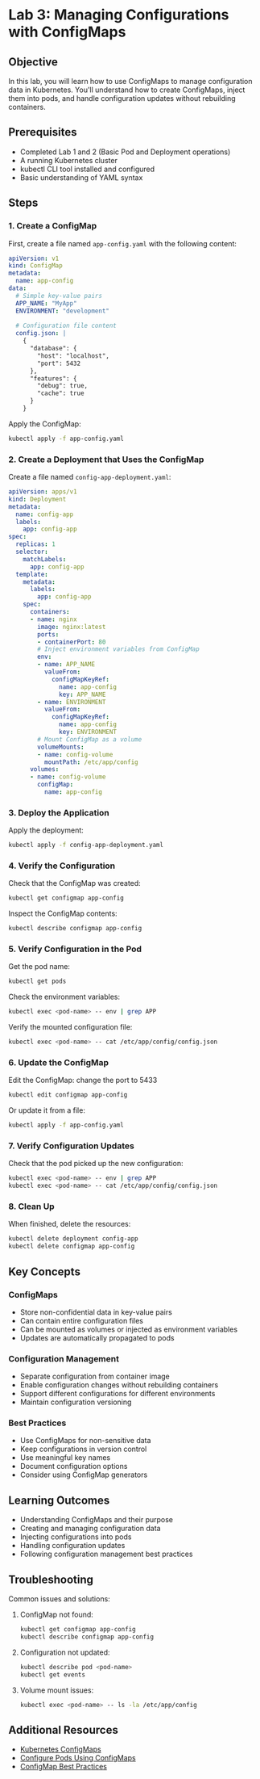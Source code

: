 # Lab 3: Managing Configurations with ConfigMaps

## Objective
In this lab, you will learn how to use ConfigMaps to manage configuration data in Kubernetes. You'll understand how to create ConfigMaps, inject them into pods, and handle configuration updates without rebuilding containers.

## Prerequisites
- Completed Lab 1 and 2 (Basic Pod and Deployment operations)
- A running Kubernetes cluster
- kubectl CLI tool installed and configured
- Basic understanding of YAML syntax

## Steps

### 1. Create a ConfigMap
First, create a file named `app-config.yaml` with the following content:

```yaml
apiVersion: v1
kind: ConfigMap
metadata:
  name: app-config
data:
  # Simple key-value pairs
  APP_NAME: "MyApp"
  ENVIRONMENT: "development"
  
  # Configuration file content
  config.json: |
    {
      "database": {
        "host": "localhost",
        "port": 5432
      },
      "features": {
        "debug": true,
        "cache": true
      }
    }
```

Apply the ConfigMap:
```bash
kubectl apply -f app-config.yaml
```

### 2. Create a Deployment that Uses the ConfigMap
Create a file named `config-app-deployment.yaml`:

```yaml
apiVersion: apps/v1
kind: Deployment
metadata:
  name: config-app
  labels:
    app: config-app
spec:
  replicas: 1
  selector:
    matchLabels:
      app: config-app
  template:
    metadata:
      labels:
        app: config-app
    spec:
      containers:
      - name: nginx
        image: nginx:latest
        ports:
        - containerPort: 80
        # Inject environment variables from ConfigMap
        env:
        - name: APP_NAME
          valueFrom:
            configMapKeyRef:
              name: app-config
              key: APP_NAME
        - name: ENVIRONMENT
          valueFrom:
            configMapKeyRef:
              name: app-config
              key: ENVIRONMENT
        # Mount ConfigMap as a volume
        volumeMounts:
        - name: config-volume
          mountPath: /etc/app/config
      volumes:
      - name: config-volume
        configMap:
          name: app-config
```

### 3. Deploy the Application
Apply the deployment:
```bash
kubectl apply -f config-app-deployment.yaml
```

### 4. Verify the Configuration
Check that the ConfigMap was created:
```bash
kubectl get configmap app-config
```

Inspect the ConfigMap contents:
```bash
kubectl describe configmap app-config
```

### 5. Verify Configuration in the Pod
Get the pod name:
```bash
kubectl get pods
```

Check the environment variables:
```bash
kubectl exec <pod-name> -- env | grep APP
```

Verify the mounted configuration file:
```bash
kubectl exec <pod-name> -- cat /etc/app/config/config.json
```

### 6. Update the ConfigMap
Edit the ConfigMap: 
change the port to 5433

```bash
kubectl edit configmap app-config
```

Or update it from a file:
```bash
kubectl apply -f app-config.yaml
```

### 7. Verify Configuration Updates
Check that the pod picked up the new configuration:
```bash
kubectl exec <pod-name> -- env | grep APP
kubectl exec <pod-name> -- cat /etc/app/config/config.json
```

### 8. Clean Up
When finished, delete the resources:
```bash
kubectl delete deployment config-app
kubectl delete configmap app-config
```

## Key Concepts

### ConfigMaps
- Store non-confidential data in key-value pairs
- Can contain entire configuration files
- Can be mounted as volumes or injected as environment variables
- Updates are automatically propagated to pods

### Configuration Management
- Separate configuration from container image
- Enable configuration changes without rebuilding containers
- Support different configurations for different environments
- Maintain configuration versioning

### Best Practices
- Use ConfigMaps for non-sensitive data
- Keep configurations in version control
- Use meaningful key names
- Document configuration options
- Consider using ConfigMap generators

## Learning Outcomes
- Understanding ConfigMaps and their purpose
- Creating and managing configuration data
- Injecting configurations into pods
- Handling configuration updates
- Following configuration management best practices

## Troubleshooting
Common issues and solutions:
1. ConfigMap not found:
   ```bash
   kubectl get configmap app-config
   kubectl describe configmap app-config
   ```

2. Configuration not updated:
   ```bash
   kubectl describe pod <pod-name>
   kubectl get events
   ```

3. Volume mount issues:
   ```bash
   kubectl exec <pod-name> -- ls -la /etc/app/config
   ```

## Additional Resources
- [Kubernetes ConfigMaps](https://kubernetes.io/docs/concepts/configuration/configmap/)
- [Configure Pods Using ConfigMaps](https://kubernetes.io/docs/tasks/configure-pod-container/configure-pod-configmap/)
- [ConfigMap Best Practices](https://kubernetes.io/docs/concepts/configuration/configmap/#configmap-best-practices)

